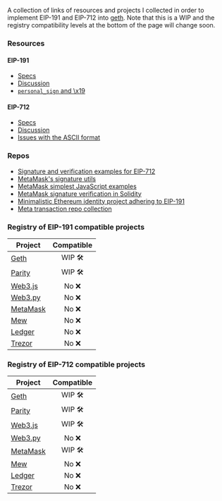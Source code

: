 A collection of links of resources and projects I collected in order to implement EIP-191 and EIP-712 into [geth](https://github.com/ethereum/go-ethereum). Note that this is a WIP and the registry compatibility levels at the bottom of the page will change soon.

### Resources

#### EIP-191
- [Specs](https://github.com/ethereum/EIPs/blob/master/EIPS/eip-191.md)
- [Discussion](https://github.com/ethereum/EIPs/issues/191)
- [`personal_sign` and \x19 ](https://github.com/ethereum/go-ethereum/issues/2940)

#### EIP-712
- [Specs](https://github.com/ethereum/EIPs/blob/master/EIPS/eip-712.md)
- [Discussion](https://github.com/ethereum/EIPs/issues/712)
- [Issues with the ASCII format](https://github.com/ethereum/go-ethereum/issues/14794)

### Repos

- [Signature and verification examples for EIP-712](https://github.com/ethereum/EIPs/tree/master/assets/eip-712)
- [MetaMask's signature utils](https://github.com/MetaMask/eth-sig-util)
- [MetaMask simplest JavaScript examples](https://github.com/danfinlay/js-eth-personal-sign-examples)
- [MetaMask signature verification in Solidity](https://github.com/ukstv/sign-typed-data-test/blob/master)
- [Minimalistic Ethereum identity project adhering to EIP-191](https://github.com/HatchCrypto/unilogin)
- [Meta transaction repo collection](https://github.com/jpitts/eth-community-discussions/blob/master/meta-transactions.md)

### Registry of EIP-191 compatible projects

|  Project                                                            | Compatible |
|  ------------------------------------------------------------------ | :--------: |
|  [Geth](https://github.com/ethereum/go-ethereum)                    |    WIP 🛠  |
|  [Parity](https://github.com/paritytech/parity-ethereum)            |    WIP 🛠  |
|  [Web3.js](https://github.com/ethereum/web3.js/)                    |    No ❌   |
|  [Web3.py](https://github.com/ethereum/web3.py)                     |    No ❌   |
|  [MetaMask](https://github.com/MetaMask/metamask-extension)         |    No ❌   |
|  [Mew](https://github.com/MyEtherWallet/MyEtherWallet)              |    No ❌   |
|  [Ledger](https://github.com/LedgerHQ)                              |    No ❌   |
|  [Trezor](https://github.com/trezor)                                |    No ❌   |


### Registry of EIP-712 compatible projects

|  Project                                                            | Compatible |
|  ------------------------------------------------------------------ | :--------: |
|  [Geth](https://github.com/ethereum/go-ethereum)                    |    WIP 🛠  |
|  [Parity](https://github.com/paritytech/parity-ethereum)            |    WIP 🛠  |
|  [Web3.js](https://github.com/ethereum/web3.js/)                    |    WIP 🛠  |
|  [Web3.py](https://github.com/ethereum/web3.py)                     |    No ❌   |
|  [MetaMask](https://github.com/MetaMask/metamask-extension)         |    WIP 🛠  |
|  [Mew](https://github.com/MyEtherWallet/MyEtherWallet)              |    No ❌   |
|  [Ledger](https://github.com/LedgerHQ)                              |    No ❌   |
|  [Trezor](https://github.com/trezor)                                |    No ❌   |

